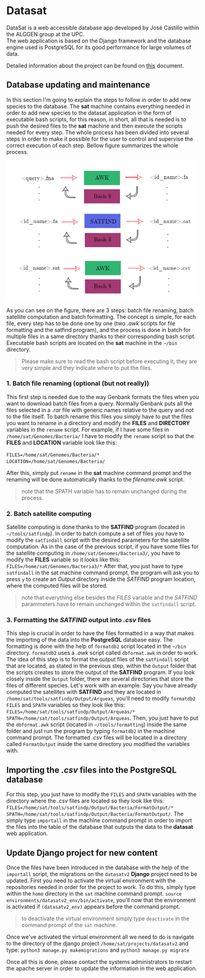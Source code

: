 # Datasat
DataSat is a web accessible database app developed by José Castillo within the ALGGEN group at the UPC.  
The web application is based on the Django framework and the database engine used is PostgreSQL for its good performance for large volumes of data.

Detailed information about the project can be found on [this](https://github.com/jcastillor/datasat/blob/master/DATASAT%20documentation.pdf  "Master's thesis of the project") document.

## Database updating and maintenance
In this section I'm going to explain the steps to follow in order to add new species to the database.
The **sat** machine contains everything needed in order to add new species to the datasat application in the form of executable bash scripts, for this reason, in short, all that is needed is to push the desired files to the **sat** machine and then execute the scripts needed for every step. The whole process has been divided into several steps in order to make it possible for the user to control and supervise the correct execution of each step. Bellow figure summarizes the whole process.

![alt text][logo]

[logo]: https://github.com/jcastillor/datasat/blob/master/file_flow.jpg "File flow schematic"

As you can see on the figure, there are 3 steps: batch file renaming, batch satellite computation and batch formatting. The concept is simple, for each file, every step has to be done one by one (two *.awk* scripts for file formatting and the satfind program), and the process is done in batch for multiple files in a same directory thanks to their corresponding bash script. Executable bash scripts are located on the **sat** machine in the `~/bin` directory. 
> Please make sure to read the bash script before executing it, they are very simple and they indicate where to put the files. 

### 1. Batch file renaming (optional (but not really))

This first step is needed due to the way Genbank formats the files when you want to download batch files from a query. Normally Genbank puts all the files selected in a *.rar* file with generic names relative to the query and not to the file itself.
To batch rename this files you simply have to put the files you want to rename in a directory and modify the **FILES** and **DIRECTORY** variables in the `rename` script. 
For example, if I have some files in `/home/sat/Genomes/Bacteria/` I have to modify the `rename` script so that the **FILES** and **LOCATION** variable look like this:

`FILES=/home/sat/Genomes/Bacteria/*`
`LOCATION=/home/sat/Genomes/Bacteria/`

After this, simply put `rename` in the **sat** machine command prompt and the renaming will be done automatically thanks to the *filename.awk* script.

> note that the SPATH variable has to remain unchanged during the process.

### 2. Batch satellite computing 

Satellite computing is done thanks to the **SATFIND** program (located in `~/tools/satfindp`). In order to batch compute a set of files you have to modify the `satfindall` script with the desired parameters for the satellite computation. As in the case of the previous script, if you have some files for the satellite computing in `/home/sat/Genomes/Bacteria3/`, you have to modify the **FILES** variable so it looks like this:
`FILES=/home/sat/Genomes/Bacteria3/*`
After that, you just have to type `satfindall` in the sat machine command prompt, the program will ask you to press `y` to create an *Output* directory inside the *SATFIND* program location, where the computed files will be stored.

> note that everything else besides the *FILES* variable and the *SATFIND* parammeters have to remain unchanged within the `satfindall` script.

### 3. Formatting the *SATFIND* output into *.csv* files

This step is crucial in order to have the files formatted in a way that makes the importing of the data into the **PostgreSQL** database easy. The formatting is done with the help of `formatdb2` script located in the `~/bin` directory. `formatdb2` uses a *.awk* script called `dbformat.awk` in order to work.
The idea of this step is to format the output files of the `satfindall` script that are located, as stated in the previous step, within the `Output` folder that the scripts creates to store the output of the **SATFIND** program. If you look closely inside the `Output` folder, there are several directories that store the files of different species. Let's work with an example. Say you have already computed the satellites with **SATFIND** and they are located in `/home/sat/tools/satfindp/Output/Arqueas`, you'll need to modify `formatdb2` `FILES` and `SPATH` variables so they look like this: `FILES=/home/sat/tools/satfindp/Output/Arqueas/*` `SPATH=/home/sat/tools/satfindp/Output/Arqueas`. Then, you just have to put the `dbformat.awk` script (located in `~/tools/formatting`) inside the same folder and just run the program by typing `formatdb2` in the machine command prompt. The formatted *.csv* files will be located in a directory called `FormatOutput` inside the same directory you modified the variables with. 

## Importing the *.csv* files into the PostgreSQL database

For this step, you just have to modify the `FILES` and `SPATH` variables with the directory where the *.csv* files are located so they look like this: `FILES=/home/sat/tools/satfindp/Output/Bacteria/FormatOutput/*` `SPATH=/home/sat/tools/satfindp/Output/Bacteria/FormatOutput/`. The simply type `importall` in the machine command prompt in order to import the files into the table of the database that outputs the data to the **datasat** web application. 

## Update Django project for new content

Once the files have been introduced in the database with the help of the `importall` script, the migrations on the `datasatv2` **Django** project need to be updated. First you need to activate the virtual environment with the repositories needed in order for the project to work. To do this, simply type within the `home` directory in the `sat` machine command prompt. 
`source environments/datasatv2_env/bin/activate`, you'll now that the environment is activated if `(datasatv2_env)` appears before the command prompt. 

> to deactivate the virtual environment simply type `deactivate` in the command prompt of the `sat` machine. 

Once we've activated the virtual environment all we need to do is navigate to the directory of the django project `/home/sat/projects/datasatv2` and type:
`python3 manage.py makemigrations` and
`python3 manage.py migrate`

Once all this is done, please contact the systems administrators to restart the apache server in order to update the information in the web application.
